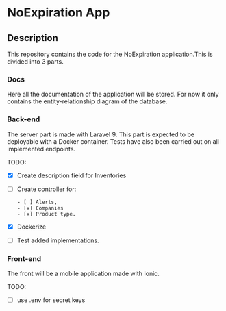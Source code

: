 # NoExpiration App

## Description

This repository contains the code for the NoExpiration application.This is divided into 3 parts.


### Docs

Here all the documentation of the application will be stored. For now it only contains the entity-relationship diagram of the database.

### Back-end

The server part is made with Laravel 9. This part is expected to be deployable with a Docker container.
Tests have also been carried out on all implemented endpoints.

TODO:
  - [x] Create description field for Inventories
  - [ ] Create controller for:
  
        - [ ] Alerts,
        - [x] Companies
        - [x] Product type.
        
  - [x] Dockerize
  - [ ] Test added implementations.
  
### Front-end

The front will be a mobile application made with Ionic. 

TODO:
  - [ ] use .env for  secret keys
  
